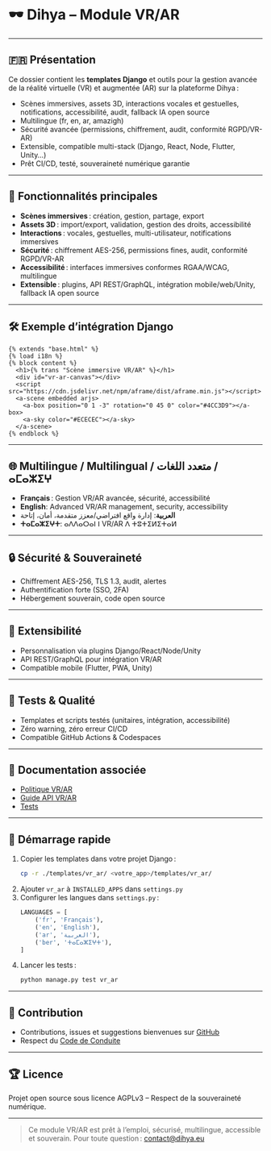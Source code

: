 # 🕶️ Dihya – Module VR/AR

---

## 🇫🇷 Présentation

Ce dossier contient les **templates Django** et outils pour la gestion avancée de la réalité virtuelle (VR) et augmentée (AR) sur la plateforme Dihya :
- Scènes immersives, assets 3D, interactions vocales et gestuelles, notifications, accessibilité, audit, fallback IA open source
- Multilingue (fr, en, ar, amazigh)
- Sécurité avancée (permissions, chiffrement, audit, conformité RGPD/VR-AR)
- Extensible, compatible multi-stack (Django, React, Node, Flutter, Unity…)
- Prêt CI/CD, testé, souveraineté numérique garantie

---

## 🚀 Fonctionnalités principales

- **Scènes immersives** : création, gestion, partage, export
- **Assets 3D** : import/export, validation, gestion des droits, accessibilité
- **Interactions** : vocales, gestuelles, multi-utilisateur, notifications immersives
- **Sécurité** : chiffrement AES-256, permissions fines, audit, conformité RGPD/VR-AR
- **Accessibilité** : interfaces immersives conformes RGAA/WCAG, multilingue
- **Extensible** : plugins, API REST/GraphQL, intégration mobile/web/Unity, fallback IA open source

---

## 🛠️ Exemple d’intégration Django

```django
{% extends "base.html" %}
{% load i18n %}
{% block content %}
  <h1>{% trans "Scène immersive VR/AR" %}</h1>
  <div id="vr-ar-canvas"></div>
  <script src="https://cdn.jsdelivr.net/npm/aframe/dist/aframe.min.js"></script>
  <a-scene embedded arjs>
    <a-box position="0 1 -3" rotation="0 45 0" color="#4CC3D9"></a-box>
    <a-sky color="#ECECEC"></a-sky>
  </a-scene>
{% endblock %}
```

---

## 🌐 Multilingue / Multilingual / متعدد اللغات / ⴰⵎⴰⵣⵉⵖ

- **Français** : Gestion VR/AR avancée, sécurité, accessibilité
- **English**: Advanced VR/AR management, security, accessibility
- **العربية**: إدارة واقع افتراضي/معزز متقدمة، أمان، إتاحة
- **ⵜⴰⵎⴰⵣⵉⵖⵜ**: ⴰⴷⴷⴰⵔⴰⵏ ⵏ VR/AR ⴷ ⵜⵓⵜⵉⵍⵉⵜⴰⵍ

---

## 🔒 Sécurité & Souveraineté

- Chiffrement AES-256, TLS 1.3, audit, alertes
- Authentification forte (SSO, 2FA)
- Hébergement souverain, code open source

---

## 🧩 Extensibilité

- Personnalisation via plugins Django/React/Node/Unity
- API REST/GraphQL pour intégration VR/AR
- Compatible mobile (Flutter, PWA, Unity)

---

## 🧪 Tests & Qualité

- Templates et scripts testés (unitaires, intégration, accessibilité)
- Zéro warning, zéro erreur CI/CD
- Compatible GitHub Actions & Codespaces

---

## 📄 Documentation associée

- [Politique VR/AR](./policy.md)
- [Guide API VR/AR](../../../../docs/api_vr_ar.md)
- [Tests](../../../../tests/vr_ar/)

---

## 🏁 Démarrage rapide

1. Copier les templates dans votre projet Django :
   ```bash
   cp -r ./templates/vr_ar/ <votre_app>/templates/vr_ar/
   ```
2. Ajouter `vr_ar` à `INSTALLED_APPS` dans `settings.py`
3. Configurer les langues dans `settings.py` :
   ```python
   LANGUAGES = [
       ('fr', 'Français'),
       ('en', 'English'),
       ('ar', 'العربية'),
       ('ber', 'ⵜⴰⵎⴰⵣⵉⵖⵜ'),
   ]
   ```
4. Lancer les tests :
   ```bash
   python manage.py test vr_ar
   ```

---

## 🤝 Contribution

- Contributions, issues et suggestions bienvenues sur [GitHub](https://github.com/DihyaOrg/Dihya)
- Respect du [Code de Conduite](../../../../CODE_OF_CONDUCT.md)

---

## 🏆 Licence

Projet open source sous licence AGPLv3 – Respect de la souveraineté numérique.

---

> Ce module VR/AR est prêt à l’emploi, sécurisé, multilingue, accessible et souverain.
> Pour toute question : [contact@dihya.eu](mailto:contact@dihya.eu)
